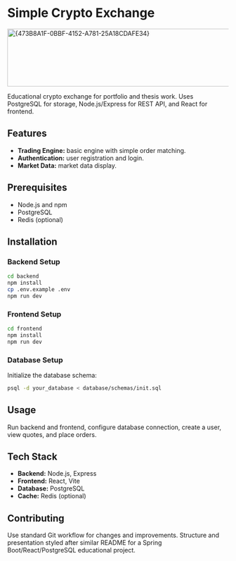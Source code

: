 # Simple Crypto Exchange
<img width="701" height="131" alt="{473B8A1F-0BBF-4152-A781-25A18CDAFE34}" src="https://github.com/user-attachments/assets/ea4572cd-eb3b-471d-a63c-20b865a0b6a8" />

Educational crypto exchange for portfolio and thesis work. Uses PostgreSQL for storage, Node.js/Express for REST API, and React for frontend.

## Features

- **Trading Engine:** basic engine with simple order matching.  
- **Authentication:** user registration and login.  
- **Market Data:** market data display.  

## Prerequisites

- Node.js and npm  
- PostgreSQL  
- Redis (optional)  

## Installation

### Backend Setup

```bash
cd backend
npm install
cp .env.example .env
npm run dev
```

### Frontend Setup

```bash
cd frontend
npm install
npm run dev
```

### Database Setup

Initialize the database schema:

```bash
psql -d your_database < database/schemas/init.sql
```

## Usage

Run backend and frontend, configure database connection, create a user, view quotes, and place orders.

## Tech Stack

- **Backend:** Node.js, Express  
- **Frontend:** React, Vite  
- **Database:** PostgreSQL  
- **Cache:** Redis (optional)  

## Contributing

Use standard Git workflow for changes and improvements. Structure and presentation styled after similar README for a Spring Boot/React/PostgreSQL educational project.

